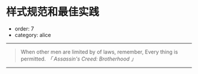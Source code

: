 # 样式规范和最佳实践

- order: 7
- category: alice

---

> When other men are limited by of laws, remember, Every thing is permitted. 
*「 Assassin's Creed: Brotherhood 」*

---

